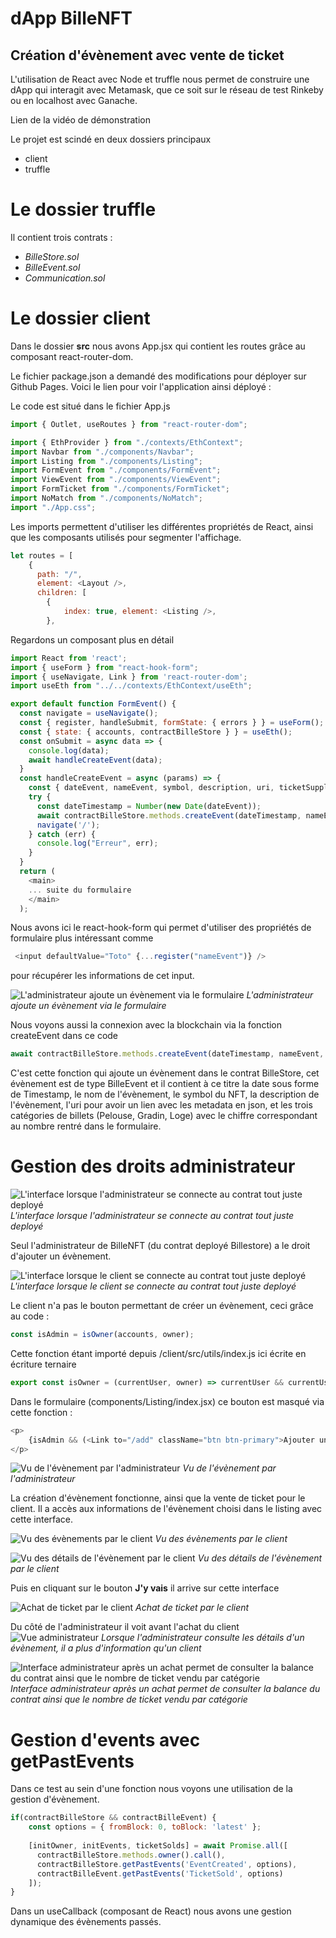 # dApp BilleNFT

## Création d'évènement avec vente de ticket

L'utilisation de React avec Node et truffle nous permet de construire une dApp qui interagit avec Metamask, que ce soit sur le réseau de test Rinkeby ou en localhost avec Ganache.

Lien de la vidéo de démonstration

Le projet est scindé en deux dossiers principaux

- client
- truffle

# Le dossier truffle

Il contient trois contrats : 

- *BilleStore.sol*
- *BilleEvent.sol* 
- *Communication.sol*

# Le dossier client 

Dans le dossier **src** nous avons App.jsx qui contient les routes grâce au composant react-router-dom.

Le fichier package.json a demandé des modifications pour déployer sur Github Pages. Voici le lien pour voir l'application ainsi déployé :

Le code est situé dans le fichier App.js

```js
import { Outlet, useRoutes } from "react-router-dom";

import { EthProvider } from "./contexts/EthContext";
import Navbar from "./components/Navbar";
import Listing from "./components/Listing";
import FormEvent from "./components/FormEvent";
import ViewEvent from "./components/ViewEvent";
import FormTicket from "./components/FormTicket";
import NoMatch from "./components/NoMatch";
import "./App.css";
```

Les imports permettent d'utiliser les différentes propriétés de React, ainsi que les composants utilisés pour segmenter l'affichage.

```js
let routes = [
    {
      path: "/",
      element: <Layout />,
      children: [
        { 
            index: true, element: <Listing />,
        },
```

Regardons un composant plus en détail

```js
import React from 'react';
import { useForm } from "react-hook-form";
import { useNavigate, Link } from 'react-router-dom';
import useEth from "../../contexts/EthContext/useEth";

export default function FormEvent() {
  const navigate = useNavigate();
  const { register, handleSubmit, formState: { errors } } = useForm();
  const { state: { accounts, contractBilleStore } } = useEth();
  const onSubmit = async data => {
    console.log(data);
    await handleCreateEvent(data);
  }
  const handleCreateEvent = async (params) => {
    const { dateEvent, nameEvent, symbol, description, uri, ticketSupply1, ticketSupply2, ticketSupply3 } = params;
    try {
      const dateTimestamp = Number(new Date(dateEvent));
      await contractBilleStore.methods.createEvent(dateTimestamp, nameEvent, symbol, description, uri, [ticketSupply1, ticketSupply2, ticketSupply3]).send({ from: accounts[0] });
      navigate('/');
    } catch (err) {
      console.log("Erreur", err);
    }
  }
  return (
    <main>
    ... suite du formulaire
    </main>
  );
  ```

  Nous avons ici le react-hook-form qui permet d'utiliser des propriétés de formulaire plus intéressant comme 

```js
 <input defaultValue="Toto" {...register("nameEvent")} />
```

 pour récupérer les informations de cet input.

 ![L'administrateur ajoute un évènement via le formulaire](https://web3.corsica/wp-content/billenft/static/img/adminAjoutEvenementMM.png)
*L'administrateur ajoute un évènement via le formulaire*
 
 Nous voyons aussi la connexion avec la blockchain via la fonction createEvent dans ce code 

```js
await contractBilleStore.methods.createEvent(dateTimestamp, nameEvent, symbol, description, uri, [ticketSupply1, ticketSupply2, ticketSupply3]).send({ from: accounts[0] });
```

C'est cette fonction qui ajoute un évènement dans le contrat BilleStore, cet évènement est de type BilleEvent et il contient à ce titre la date sous forme de Timestamp, le nom de l'évènement, le symbol du NFT, la description de l'évènement, l'uri pour avoir un lien avec les metadata en json, et les trois catégories de billets (Pelouse, Gradin, Loge) avec le chiffre correspondant au nombre rentré dans le formulaire.

# Gestion des droits administrateur

![L'interface lorsque l'administrateur se connecte au contrat tout juste deployé](https://web3.corsica/wp-content/billenft/static/img/interfaceArriveVideAdmin.png)
*L'interface lorsque l'administrateur se connecte au contrat tout juste deployé*

Seul l'administrateur de BilleNFT (du contrat deployé Billestore) a le droit d'ajouter un évènement.

![L'interface lorsque le client se connecte au contrat tout juste deployé](https://web3.corsica/wp-content/billenft/static/img/interfaceArriveVideClient.png)
*L'interface lorsque le client se connecte au contrat tout juste deployé*

Le client n'a pas le bouton permettant de créer un évènement, ceci grâce au code :

```js
const isAdmin = isOwner(accounts, owner);
```

Cette fonction étant importé depuis /client/src/utils/index.js ici écrite en écriture ternaire

```js
export const isOwner = (currentUser, owner) => currentUser && currentUser.length > 0 ? currentUser[0] === owner : false;
```

Dans le formulaire (components/Listing/index.jsx) ce bouton est masqué via cette fonction :

```js
<p>
    {isAdmin && (<Link to="/add" className="btn btn-primary">Ajouter un événement</Link>)}
</p>
```

![Vu de l'évènement par l'administrateur](https://web3.corsica/wp-content/billenft/static/img/adminVoitInfoContract.png)
*Vu de l'évènement par l'administrateur*

La création d'évènement fonctionne, ainsi que la vente de ticket pour le client. Il a accès aux informations de l'évènement choisi dans le listing avec cette interface.

![Vu des évènements par le client](https://web3.corsica/wp-content/billenft/static/img/clientDetailEve.png)
*Vu des évènements par le client*

![Vu des détails de l'évènement par le client](https://web3.corsica/wp-content/billenft/static/img/clientVoitEve.png)
*Vu des détails de l'évènement par le client*

Puis en cliquant sur le bouton **J'y vais** il arrive sur cette interface

![Achat de ticket par le client](https://web3.corsica/wp-content/billenft/static/img/ClientAcheteTicket.png)
*Achat de ticket par le client*

Du côté de l'administrateur il voit avant l'achat du client
![Vue administrateur](https://web3.corsica/wp-content/billenft/static/img/adminVoitInfoContract.png)
*Lorsque l'administrateur consulte les détails d'un évènement, il a plus d'information qu'un client*

![Interface administrateur après un achat permet de consulter la balance du contrat ainsi que le nombre de ticket vendu par catégorie](https://web3.corsica/wp-content/billenft/static/img/adminSeeInfoContractApresUnAchat.png)
*Interface administrateur après un achat permet de consulter la balance du contrat ainsi que le nombre de ticket vendu par catégorie*

# Gestion d'events avec getPastEvents

Dans ce test au sein d'une fonction nous voyons une utilisation de la gestion d'évènement.

```js
if(contractBilleStore && contractBilleEvent) {
    const options = { fromBlock: 0, toBlock: 'latest' };
    
    [initOwner, initEvents, ticketSolds] = await Promise.all([
      contractBilleStore.methods.owner().call(),
      contractBilleStore.getPastEvents('EventCreated', options),
      contractBilleEvent.getPastEvents('TicketSold', options)
    ]);
}
```

Dans un useCallback (composant de React) nous avons une gestion dynamique des évènements passés.
